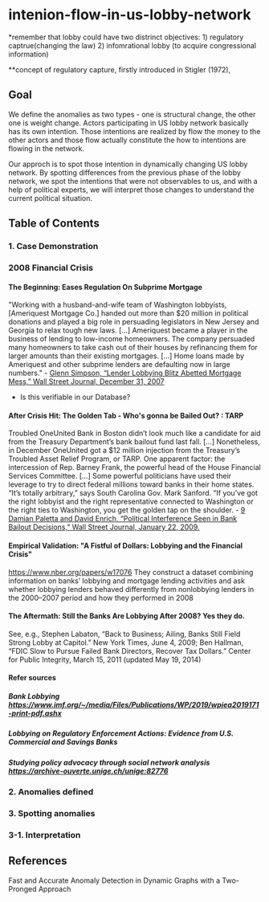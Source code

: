 # intenion-flow-in-us-lobby-network

*remember that lobby could have two distrinct objectives: 1) regulatory captrue(changing the law) 2) infomrational lobby (to acquire congressional information)

**concept of regulatory capture, firstly introduced in Stigler (1972),

## Goal
We define the anomalies as two types - one is structural change, the other one is weight change. Actors participating in US lobby network basically has its own intention. Those intentions are realized by flow the money to the other actors and those flow actually constitute the how to intentions are flowing in the network.

Our approch is to spot those intention in dynamically changing US lobby network. By spotting differences from the previous phase of the lobby network, we spot the intentions that were not observables to us, and with a help of political experts, we will interpret those changes to understand the current political situation.

## Table of Contents
### 1. Case Demonstration
### 2008 Financial Crisis
#### The Beginning: Eases Regulation On Subprime Mortgage
"Working with a husband-and-wife team of Washington lobbyists, [Ameriquest
Mortgage Co.] handed out more than $20 million in political donations and played a
big role in persuading legislators in New Jersey and Georgia to relax tough new laws.
[…] Ameriquest became a player in the business of lending to low-income
homeowners. The company persuaded many homeowners to take cash out of their
houses by refinancing them for larger amounts than their existing mortgages. […]
Home loans made by Ameriquest and other subprime lenders are defaulting now in
large numbers." - [Glenn Simpson, “Lender Lobbying Blitz Abetted Mortgage Mess,” Wall Street Journal, December 31, 2007](https://www.wsj.com/articles/SB119906606162358773)
- Is this verifiable in our Database?

#### After Crisis Hit: The Golden Tab - Who's gonna be Bailed Out? : TARP
Troubled OneUnited Bank in Boston didn’t look much like a candidate for aid from the
Treasury Department’s bank bailout fund last fall. […] Nonetheless, in December
OneUnited got a $12 million injection from the Treasury’s Troubled Asset Relief
Program, or TARP. One apparent factor: the intercession of Rep. Barney Frank, the
powerful head of the House Financial Services Committee. […] Some powerful
politicians have used their leverage to try to direct federal millions toward banks in
their home states. “It’s totally arbitrary,” says South Carolina Gov. Mark Sanford. “If
you’ve got the right lobbyist and the right representative connected to Washington or
the right ties to Washington, you get the golden tap on the shoulder. - [9 Damian Paletta and David Enrich, “Political Interference Seen in Bank Bailout Decisions,” Wall Street Journal, January 22, 2009.]()

#### Empirical Validation: "A Fistful of Dollars: Lobbying and the Financial Crisis"
https://www.nber.org/papers/w17076
They construct a dataset combining information on banks’ lobbying and mortgage lending activities and ask whether lobbying lenders behaved differently from nonlobbying lenders in the 2000–2007 period and how they performed in 2008

#### The Aftermath: Still the Banks Are Lobbying After 2008? Yes they do.
See, e.g., Stephen Labaton, “Back to Business; Ailing, Banks Still Field Strong Lobby at Capitol.” New York
Times, June 4, 2009; Ben Hallman, “FDIC Slow to Pursue Failed Bank Directors, Recover Tax Dollars.” Center
for Public Integrity, March 15, 2011 (updated May 19, 2014)

#### Refer sources
##### Bank Lobbying https://www.imf.org/~/media/Files/Publications/WP/2019/wpiea2019171-print-pdf.ashx
##### Lobbying on Regulatory Enforcement Actions: Evidence from U.S. Commercial and Savings Banks
##### Studying policy advocacy through social network analysis https://archive-ouverte.unige.ch/unige:82776

### 2. Anomalies defined
### 3. Spotting anomalies 
### 3-1. Interpretation

## References
Fast and Accurate Anomaly Detection in Dynamic Graphs with a Two-Pronged Approach

